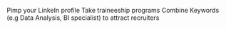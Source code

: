Pimp your LinkeIn profile
Take traineeship programs
Combine Keywords (e.g Data Analysis, BI specialist) to attract recruiters
